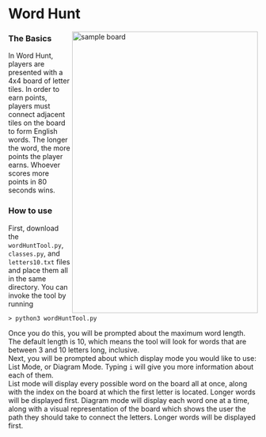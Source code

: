 # Word Hunt  

<img src="https://github.com/k-gerner/Game-Pigeon-Solvers/blob/master/Images/Word%20Hunt/sampleWordHuntBoard.jpeg" alt =  "sample board" width="375" height="569" align = "right">   

### The Basics  
In Word Hunt, players are presented with a 4x4 board of letter tiles. In order to earn points, players must connect adjacent tiles on the board to form English words. The longer the word, the more points the player earns. Whoever scores more points in 80 seconds wins.
### How to use
First, download the `wordHuntTool.py`, `classes.py`, and `letters10.txt` files and place them all in the same directory. You can invoke the tool by running  
```
> python3 wordHuntTool.py
```
Once you do this, you will be prompted about the maximum word length. The default length is 10, which means the tool will look for words that are between 3 and 10 letters long, inclusive.  
Next, you will be prompted about which display mode you would like to use: List Mode, or Diagram Mode. Typing `i` will give you more information about each of them.  
List mode will display every possible word on the board all at once, along with the index on the board at which the first letter is located. Longer words will be displayed first. 
Diagram mode will display each word one at a time, along with a visual representation of the board which shows the user the path they should take to connect the letters. Longer words will be displayed first. 